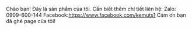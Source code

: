 Chào bạn!
Đây là sản phẩm của tôi.
Cần biết thêm chi tiết liên hệ:
Zalo: 0909-600-144
Facebook:https://www.facebook.com/kemuts1
Cảm ơn bạn đã ghé page của tôi!
